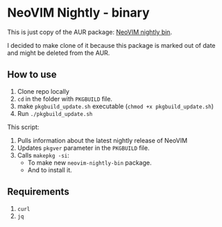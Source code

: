 # NeoVIM Nightly - binary

This is just copy of the AUR package: [NeoVIM nightly bin](https://aur.archlinux.org/packages/neovim-nightly-bin).

I decided to make clone of it because this package is marked out of date and might be deleted from the AUR.

## How to use

1. Clone repo locally
2. `cd` in the folder with `PKGBUILD` file.
3. make `pkgbuild_update.sh` executable (`chmod +x pkgbuild_update.sh`)
4. Run `./pkgbuild_update.sh`

This script:
1. Pulls information about the latest nightly release of NeoVIM
2. Updates `pkgver` parameter in the `PKGBUILD` file.
3. Calls `makepkg -si`:
    - To make new `neovim-nightly-bin` package.
    - And to install it.

## Requirements

1. `curl`
2. `jq`
